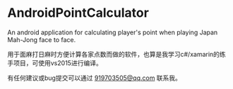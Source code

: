 # AndroidPointCalculator
An android application for calculating player's point when playing Japan Mah-Jong face to face. 

用于面麻打日麻时方便计算各家点数而做的软件，也算是我学习c#/xamarin的练手项目，可使用vs2015进行编译。

有任何建议或bug提交可以通过 919703505@qq.com 联系我。
